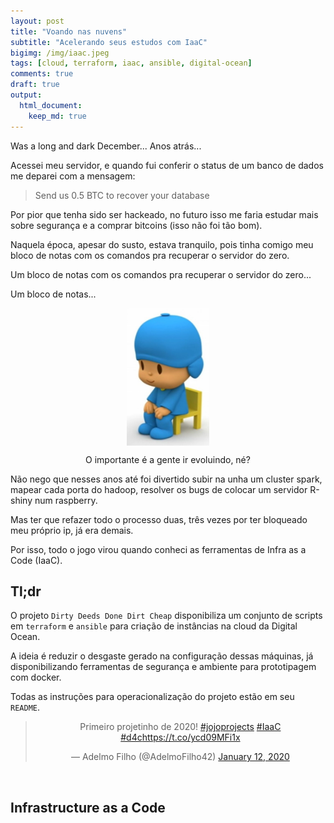 ```yaml
---
layout: post
title: "Voando nas nuvens"
subtitle: "Acelerando seus estudos com IaaC"
bigimg: /img/iaac.jpeg
tags: [cloud, terraform, iaac, ansible, digital-ocean]
comments: true
draft: true
output:
  html_document:
    keep_md: true
---
```


Was a long and dark December... Anos atrás...

Acessei meu servidor, e quando fui conferir o status de um banco de dados me deparei com a mensagem:

> Send us 0.5 BTC to recover your database

Por pior que tenha sido ser hackeado, no futuro isso me faria estudar mais sobre segurança e a comprar bitcoins (isso não foi tão bom).

Naquela época, apesar do susto, estava tranquilo, pois tinha comigo meu bloco de notas com os comandos pra recuperar o servidor do zero.

Um bloco de notas com os comandos pra recuperar o servidor do zero...

Um bloco de notas...

<center>
<img src="/img/pocoyo.jpg" height=220 style="display: block; margin: auto">
</center>

<p align="center">O importante é a gente ir evoluindo, né?</p>

Não nego que nesses anos até foi divertido subir na unha um cluster spark, mapear cada porta do hadoop, resolver os bugs de colocar um servidor R-shiny num raspberry. 

Mas ter que refazer todo o processo duas, três vezes por ter bloqueado meu próprio ip, já era demais.

Por isso, todo o jogo virou quando conheci as ferramentas de Infra as a Code (IaaC).

## Tl;dr

O projeto `Dirty Deeds Done Dirt Cheap` disponibiliza um conjunto de scripts em `terraform` e `ansible` para criação de instâncias na cloud da Digital Ocean.

A ideia é reduzir o desgaste gerado na configuração dessas máquinas, já disponibilizando ferramentas de segurança e ambiente para prototipagem com docker.

Todas as instruções para operacionalização do projeto estão em seu `README`. 

<center>
<blockquote class="twitter-tweet" data-theme="light"><p lang="pt" dir="ltr">Primeiro projetinho de 2020! <a href="https://twitter.com/hashtag/jojoprojects?src=hash&amp;ref_src=twsrc%5Etfw">#jojoprojects</a> <a href="https://twitter.com/hashtag/IaaC?src=hash&amp;ref_src=twsrc%5Etfw">#IaaC</a> <a href="https://twitter.com/hashtag/d4c?src=hash&amp;ref_src=twsrc%5Etfw">#d4c</a><a href="https://t.co/ycd09MFi1x">https://t.co/ycd09MFi1x</a></p>&mdash; Adelmo Filho (@AdelmoFilho42) <a href="https://twitter.com/AdelmoFilho42/status/1216443720544944136?ref_src=twsrc%5Etfw">January 12, 2020</a></blockquote> <script async src="https://platform.twitter.com/widgets.js" charset="utf-8"></script> 
</center>

<br>

## Infrastructure as a Code

<br>